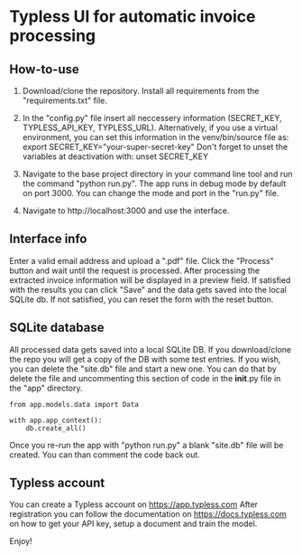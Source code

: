 # Typless UI for automatic invoice processing

## How-to-use
1. Download/clone the repository. Install all requirements from the "requirements.txt" file.

2. In the "config.py" file insert all neccessery information (SECRET_KEY, TYPLESS_API_KEY, TYPLESS_URL). 
Alternatively, if you use a virtual environment, you can set this information in the venv/bin/source file as:
export SECRET_KEY="your-super-secret-key"
Don't forget to unset the variables at deactivation with:
unset SECRET_KEY

3. Navigate to the base project directory in your command line tool and run the command "python run.py". The app runs
in debug mode by default on port 3000. You can change the mode and port in the "run.py" file.

4. Navigate to http://localhost:3000 and use the interface.


## Interface info
Enter a valid email address and upload a ".pdf" file. 
Click the "Process" button and wait until the request is processed. 
After processing the extracted invoice information will be displayed in a preview field. 
If satisfied with the results you can click "Save" and the data gets saved into the local SQLite db.
If not satisfied, you can reset the form with the reset button.


## SQLite database
All processed data gets saved into a local SQLite DB. If you download/clone the repo you will get a copy of the DB with some test entries.
If you wish, you can delete the "site.db" file and start a new one. You can do that by delete the file and uncommenting this section of code
in the __init__.py file in the "app" directory.

```
from app.models.data import Data

with app.app_context():
    db.create_all()
```

Once you re-run the app with "python run.py" a blank "site.db" file will be created. You can than comment the code back out.

## Typless account
You can create a Typless account on https://app.typless.com
After registration you can follow the documentation on https://docs.typless.com on how to get your API key,
setup a document and train the model.

Enjoy!
